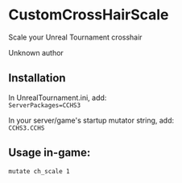 # CustomCrossHairScale

Scale your Unreal Tournament crosshair

Unknown author

## Installation

In UnrealTournament.ini, add:  
`ServerPackages=CCHS3`  

In your server/game's startup mutator string, add:  
`CCHS3.CCHS`

## Usage in-game:
`mutate ch_scale 1`
